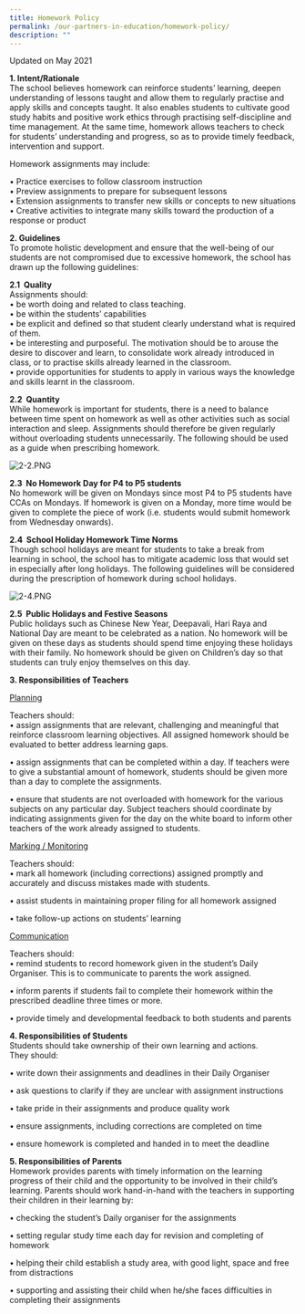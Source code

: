 ```yaml
---
title: Homework Policy
permalink: /our-partners-in-education/homework-policy/
description: ""
---
```



Updated on May 2021

**1. Intent/Rationale**   <br>
The school believes homework can reinforce students’ learning, deepen understanding of lessons taught and allow them to regularly practise and apply skills and concepts taught. It also enables students to cultivate good study habits and positive work ethics through practising self-discipline and time management. At the same time, homework allows teachers to check for students’ understanding and progress, so as to provide timely feedback, intervention and support.

Homework assignments may include:

• Practice exercises to follow classroom instruction<br>
• Preview assignments to prepare for subsequent lessons<br>
• Extension assignments to transfer new skills or concepts to new situations<br>
• Creative activities to integrate many skills toward the production of a response or product

  

**2. Guidelines** <br>
To promote holistic development and ensure that the well-being of our students are not compromised due to excessive homework, the school has drawn up the following guidelines: 

  

**2.1  Quality**<br>
Assignments should:<br>
• be worth doing and related to class teaching.<br>
• be within the students’ capabilities <br>
• be explicit and defined so that student clearly understand what is required of them. <br>
• be interesting and purposeful. The motivation should be to arouse the desire to discover and learn, to consolidate work already introduced in class, or to practise skills already learned in the classroom.<br>
• provide opportunities for students to apply in various ways the knowledge and skills learnt in the classroom.

  

**2.2  Quantity** <br>
While homework is important for students, there is a need to balance between time spent on homework as well as other activities such as social interaction and sleep. Assignments should therefore be given regularly without overloading students unnecessarily. The following should be used as a guide when prescribing homework. 

  

![2-2.PNG](https://punggolgreenpri.moe.edu.sg/qql/slot/u679/2021/2021_Parents_In_Edu/Homework_Policy/2-2.PNG)  
  

**2.3  No Homework Day for P4 to P5 students**  <br>
No homework will be given on Mondays since most P4 to P5 students have CCAs on Mondays. If homework is given on a Monday, more time would be given to complete the piece of work (i.e. students would submit homework from Wednesday onwards). 

  

**2.4  School Holiday Homework Time Norms**   <br>
Though school holidays are meant for students to take a break from learning in school, the school has to mitigate academic loss that would set in especially after long holidays. The following guidelines will be considered during the prescription of homework during school holidays. 

  

  

![2-4.PNG](https://punggolgreenpri.moe.edu.sg/qql/slot/u679/2021/2021_Parents_In_Edu/Homework_Policy/2-4.PNG)  

  

**2.5  Public Holidays and Festive Seasons**<br>
Public holidays such as Chinese New Year, Deepavali, Hari Raya and National Day are meant to be celebrated as a nation. No homework will be given on these days as students should spend time enjoying these holidays with their family. No homework should be given on Children’s day so that students can truly enjoy themselves on this day. 

  

**3. Responsibilities of Teachers** 

  

<u>Planning</u> 

  

Teachers should: <br>
• assign assignments that are relevant, challenging and meaningful that reinforce classroom learning objectives. All assigned homework should be evaluated to better address learning gaps.

  

• assign assignments that can be completed within a day. If teachers were to give a substantial amount of homework, students should be given more than a day to complete the assignments. 

  

• ensure that students are not overloaded with homework for the various subjects on any particular day. Subject teachers should coordinate by indicating assignments given for the day on the white board to inform other teachers of the work already assigned to students.

  

<u>Marking / Monitoring</u> 

  

Teachers should: <br>
• mark all homework (including corrections) assigned promptly and accurately and discuss mistakes made with students. 

  

• assist students in maintaining proper filing for all homework assigned 

  

• take follow-up actions on students’ learning

  

  

<u>Communication</u> 

Teachers should: <br>
• remind students to record homework given in the student’s Daily Organiser. This is to communicate to parents the work assigned. 

  

• inform parents if students fail to complete their homework within the prescribed deadline three times or more. 

  

• provide timely and developmental feedback to both students and parents

  

**4. Responsibilities of Students** <br>
Students should take ownership of their own learning and actions. <br>
They should: 

  

• write down their assignments and deadlines in their Daily Organiser 

  

• ask questions to clarify if they are unclear with assignment instructions

  

• take pride in their assignments and produce quality work

  

• ensure assignments, including corrections are completed on time 

  

• ensure homework is completed and handed in to meet the deadline 

  

**5. Responsibilities of Parents** <br>
Homework provides parents with timely information on the learning progress of their child and the opportunity to be involved in their child’s learning. Parents should work hand-in-hand with the teachers in supporting their children in their learning by: 

  

• checking the student’s Daily organiser for the assignments 

  

• setting regular study time each day for revision and completing of homework 

  

• helping their child establish a study area, with good light, space and free from distractions 

  

• supporting and assisting their child when he/she faces difficulties in completing their assignments